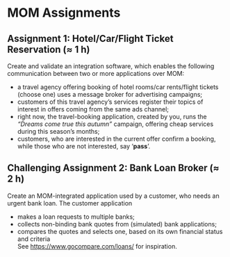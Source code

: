 # MOM Assignments
## Assignment 1: Hotel/Car/Flight Ticket Reservation (≈ 1 h)
Create and validate an integration software, which enables the following communication between two or more applications over MOM:
-	a travel agency offering booking of hotel rooms/car rents/flight tickets (choose one) uses a message broker for advertising campaigns;
-	customers of this travel agency’s services register their topics of interest in offers coming from the same ads channel;
-	right now, the travel-booking application, created by you, runs the _“Dreams come true this autumn”_ campaign, offering cheap services during this season’s months;  
-	customers, who are interested in the current offer confirm a booking, while those who are not interested, say ‘__pass__’.

## Challenging Assignment 2: Bank Loan Broker (≈ 2 h)
Create an MOM-integrated application used by a customer, who needs an urgent bank loan.
The customer application 
-	makes a loan requests to multiple banks; 
-	collects non-binding bank quotes from (simulated) bank applications; 
-	compares the quotes and selects one, based on its own financial status and criteria
<br>See https://www.gocompare.com/loans/ for inspiration.

